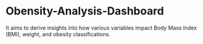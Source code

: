 # Obensity-Analysis-Dashboard
 It aims to derive insights into how various variables impact Body Mass Index (BMI), weight, and obesity classifications.
